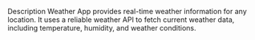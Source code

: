 
Description
Weather App provides real-time weather information for any location. It uses a reliable weather API to fetch current weather data, including temperature, humidity, and weather conditions.
